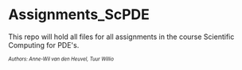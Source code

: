 # Assignments_ScPDE

This repo will hold all files for all assignments in the course Scientific Computing for PDE's.


<sub><sup>*Authors: Anne-Wil van den Heuvel, Tuur Willio*</sup></sub>